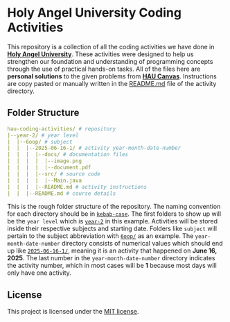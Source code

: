 # Holy Angel University Coding Activities

This repository is a collection of all the coding activities we have done in [**Holy Angel University**](https://www.hau.edu.ph/). These activities were designed to help us strengthen our foundation and understanding of programming concepts through the use of practical hands-on tasks. All of the files here are **personal solutions** to the given problems from [**HAU Canvas**](https://hau.instructure.com/). Instructions are copy pasted or manually written in the [README.md](https://docs.github.com/en/get-started/writing-on-github/getting-started-with-writing-and-formatting-on-github/basic-writing-and-formatting-syntax) file of the activity directory.

## Folder Structure

```yaml
hau-coding-activities/ # repository
|--year-2/ # year level
|  |--6oop/ # subject
|  |  |--2025-06-16-1/ # activity year-month-date-number
|  |  |  |--docs/ # documentation files
|  |  |  |  |--image.png
|  |  |  |  |--document.pdf
|  |  |  |--src/ # source code
|  |  |  |  |--Main.java
|  |  |  |--README.md # activity instructions
|  |  |--README.md # course details
```

This is the rough folder structure of the repository. The naming convention for each directory should be in [`kebab-case`](https://developer.mozilla.org/en-US/docs/Glossary/Kebab_case). The first folders to show up will be the `year level` which is [`year-2`](./year-2/) in this example. Activities will be stored inside their respective subjects and starting date. Folders like `subject` will pertain to the subject abbreviation with [`6oop/`](./year-2/6oop/) as an example. The `year-month-date-number` directory consists of numerical values which should end up like [`2025-06-16-1/`](./year-2/6oop/2025-06-16/), meaning it is an activity that happened on **June 16, 2025**. The last number in the `year-month-date-number` directory indicates the activity number, which in most cases will be **1** because most days will only have one activity.

## License

This project is licensed under the [MIT license](./LICENSE).
